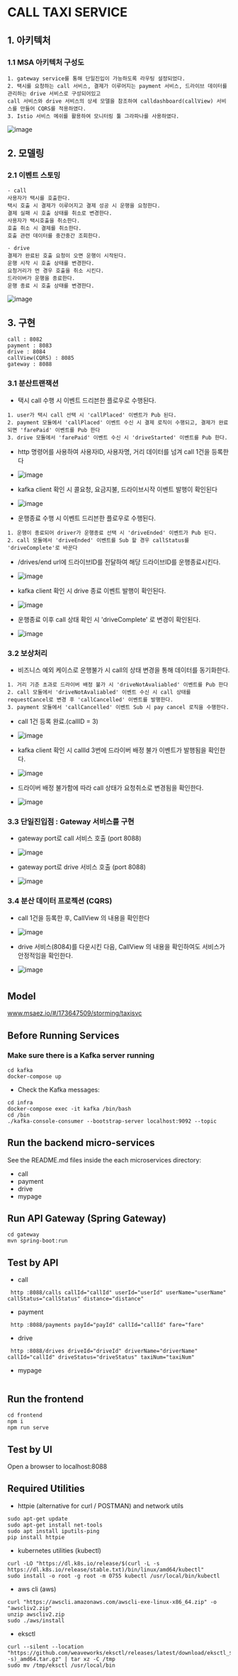 # CALL TAXI SERVICE

## 1. 아키텍처
### 1.1 MSA 아키텍처 구성도
```
1. gateway service를 통해 단일진입이 가능하도록 라우팅 설정되었다.
2. 택시를 요청하는 call 서비스, 결제가 이루어지는 payment 서비스, 드라이브 데이터를 관리하는 drive 서비스로 구성되어있고
call 서비스와 drive 서비스의 상세 모델을 참조하여 calldashboard(callView) 서비스를 만들어 CQRS를 적용하였다.
3. Istio 서비스 메쉬를 활용하여 모니터링 툴 그라파나를 사용하였다.
```
![image](https://github.com/dseojin/taxisvc/assets/173647509/4e685e32-3e15-456a-9a30-f92b8b7ce571)

## 2. 모델링
### 2.1 이벤트 스토밍
```
- call
사용자가 택시를 호출한다.
택시 호출 시 결제가 이루어지고 결제 성공 시 운행을 요청한다.
결제 실패 시 호출 상태를 취소로 변경한다.
사용자가 택시호출을 취소한다.
호출 취소 시 결제를 취소한다.
호출 관련 데이터를 중간중간 조회한다.

- drive
결제가 완료된 호출 요청이 오면 운행이 시작된다.
운행 시작 시 호출 상태를 변경한다.
요청거리가 먼 경우 호출을 취소 시킨다.
드라이버가 운행을 종료한다.
운행 종료 시 호출 상태를 변경한다.
```
![image](https://github.com/dseojin/taxisvc/assets/173647509/606bc341-bb25-4f6c-b1bf-8f366cb32a7a)

## 3. 구현
```
call : 8082
payment : 8083
drive : 8084
callView(CQRS) : 8085
gateway : 8088
```
### 3.1 분산트랜잭션
- 택시 call 수행 시 이벤트 드리븐한 플로우로 수행된다.
```
1. user가 택시 call 선택 시 'callPlaced' 이벤트가 Pub 된다.
2. payment 모듈에서 'callPlaced' 이벤트 수신 시 결제 로직이 수행되고, 결제가 완료되면 'farePaid' 이벤트를 Pub 한다
3. drive 모듈에서 'farePaid' 이벤트 수신 시 'driveStarted' 이벤트를 Pub 한다.
```
   - http 명령어를 사용하여 사용자ID, 사용자명, 거리 데이터를 넘겨 call 1건을 등록한다
   - ![image](https://github.com/dseojin/taxisvc/assets/173647509/2028714f-a841-487a-9bfc-c200db727e97)

   - kafka client 확인 시 콜요청, 요금지불, 드라이브시작 이벤트 발행이 확인된다
   - ![image](https://github.com/dseojin/taxisvc/assets/173647509/73771fba-cbf6-4b79-822c-6a7e31bd3453)

- 운행종료 수행 시 이벤트 드리븐한 플로우로 수행된다.
```
1. 운행이 종료되어 driver가 운행종료 선택 시 'driveEnded' 이벤트가 Pub 된다.
2. call 모듈에서 'driveEnded' 이벤트를 Sub 할 경우 callStatus를 'driveComplete'로 바꾼다
```
   - /drives/end url에 드라이브ID를 전달하여 해당 드라이브ID를 운행종료시킨다.
   - ![image](https://github.com/dseojin/taxisvc/assets/173647509/ff3e31cc-5928-4fd7-bc8c-79bb05985819)

   - kafka client 확인 시 drive 종료 이벤트 발행이 확인된다.
   - ![image](https://github.com/dseojin/taxisvc/assets/173647509/1d9d9e84-bbbd-4cc9-ad24-a9f538f50257)

   - 운행종료 이후 call 상태 확인 시 'driveComplete' 로 변경이 확인된다.
   - ![image](https://github.com/dseojin/taxisvc/assets/173647509/232d19c1-7023-4539-9e52-3641b47ec47e)

### 3.2 보상처리
- 비즈니스 예외 케이스로 운행불가 시 call의 상태 변경을 통해 데이터를 동기화한다.
```
1. 거리 기준 초과로 드라이버 배정 불가 시 'driveNotAvaliabled' 이벤트를 Pub 한다
2. call 모듈에서 'driveNotAvaliabled' 이벤트 수신 시 call 상태를 requestCancel로 변경 후 'callCancelled' 이벤트를 발행한다.
3. payment 모듈에서 'callCancelled' 이벤트 Sub 시 pay cancel 로직을 수행한다.
```
 - call 1건 등록 완료.(callID = 3)
 - ![image](https://github.com/dseojin/taxisvc/assets/173647509/fdcaba92-bf4d-487d-82de-b3ee9737eab9)

 - kafka client 확인 시 callId 3번에 드라이버 배정 불가 이벤트가 발행됨을 확인한다.
 - ![image](https://github.com/dseojin/taxisvc/assets/173647509/44c4bb7b-8d3f-4222-900e-866acd271957)

 - 드라이버 배정 불가함에 따라 call 상태가 요청취소로 변경됨을 확인한다.
 - ![image](https://github.com/dseojin/taxisvc/assets/173647509/9a407dd0-9d1d-4018-af45-db16d16e2a75)

### 3.3 단일진입점 : Gateway 서비스를 구현
- gateway port로 call 서비스 호출 (port 8088)
- ![image](https://github.com/dseojin/taxisvc/assets/173647509/8517ae7b-1c0a-4a6a-9db0-cd608a5e809c)

- gateway port로 drive 서비스 호출 (port 8088)
- ![image](https://github.com/dseojin/taxisvc/assets/173647509/ab1d6097-87d2-4488-a76d-4f83a8528983)


### 3.4 분산 데이터 프로젝션 (CQRS)
- call 1건을 등록한 후, CallView 의 내용을 확인한다
- ![image](https://github.com/dseojin/taxisvc/assets/173647509/e0d4eac9-bccf-4149-a138-5c6b2e972ac6)

- drive 서비스(8084)를 다운시킨 다음, CallView 의 내용을 확인하여도 서비스가 안정적임을 확인한다.
- ![image](https://github.com/dseojin/taxisvc/assets/173647509/f13f1409-3ce3-43d5-81ed-002259665ade)


# 

## Model
www.msaez.io/#/173647509/storming/taxisvc

## Before Running Services
### Make sure there is a Kafka server running
```
cd kafka
docker-compose up
```
- Check the Kafka messages:
```
cd infra
docker-compose exec -it kafka /bin/bash
cd /bin
./kafka-console-consumer --bootstrap-server localhost:9092 --topic
```

## Run the backend micro-services
See the README.md files inside the each microservices directory:

- call
- payment
- drive
- mypage


## Run API Gateway (Spring Gateway)
```
cd gateway
mvn spring-boot:run
```

## Test by API
- call
```
 http :8088/calls callId="callId" userId="userId" userName="userName" callStatus="callStatus" distance="distance" 
```
- payment
```
 http :8088/payments payId="payId" callId="callId" fare="fare" 
```
- drive
```
 http :8088/drives driveId="driveId" driverName="driverName" callId="callId" driveStatus="driveStatus" taxiNum="taxiNum" 
```
- mypage
```
```


## Run the frontend
```
cd frontend
npm i
npm run serve
```

## Test by UI
Open a browser to localhost:8088

## Required Utilities

- httpie (alternative for curl / POSTMAN) and network utils
```
sudo apt-get update
sudo apt-get install net-tools
sudo apt install iputils-ping
pip install httpie
```

- kubernetes utilities (kubectl)
```
curl -LO "https://dl.k8s.io/release/$(curl -L -s https://dl.k8s.io/release/stable.txt)/bin/linux/amd64/kubectl"
sudo install -o root -g root -m 0755 kubectl /usr/local/bin/kubectl
```

- aws cli (aws)
```
curl "https://awscli.amazonaws.com/awscli-exe-linux-x86_64.zip" -o "awscliv2.zip"
unzip awscliv2.zip
sudo ./aws/install
```

- eksctl 
```
curl --silent --location "https://github.com/weaveworks/eksctl/releases/latest/download/eksctl_$(uname -s)_amd64.tar.gz" | tar xz -C /tmp
sudo mv /tmp/eksctl /usr/local/bin
```

